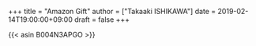 +++
title = "Amazon Gift"
author = ["Takaaki ISHIKAWA"]
date = 2019-02-14T19:00:00+09:00
draft = false
+++

{{< asin B004N3APGO >}}
